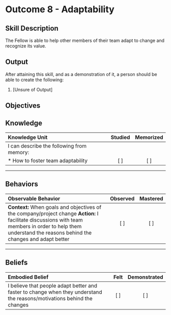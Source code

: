 # Outcome 8 - Adaptability

**Skill Description**
----------
The Fellow is able to help other members of their team adapt to change and recognize its value.

**Output**
----------
After attaining this skill, and as a demonstration of it, a person should be able to create the following:

1. [Unsure of Output]


**Objectives**
----------
## **Knowledge**


| Knowledge Unit   |      Studied      | Memorized |
|:-------------|:------------------:|:--------:|
| I can describe the following from memory: | | |
| * How to foster team adaptability | [ ] | [ ]  |


----------


## **Behaviors**

| Observable Behavior   |      Observed      | Mastered |
|:-------------|:------------------:|:--------:|
| **Context:** When goals and objectives of the company/project change **Action:** I facilitate discussions with team members in order to help them understand the reasons behind the changes and adapt better | [ ] | [ ]  |


----------


## **Beliefs**


| Embodied Belief   |      Felt      | Demonstrated |
|:-------------|:------------------:|:--------:|
| I believe that people adapt better and faster to change when they understand the reasons/motivations behind the changes | [ ] | [ ]  |

